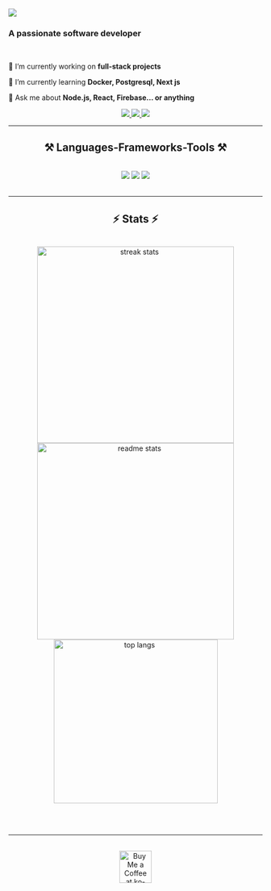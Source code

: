 
<h1 align="">
    <img src="https://readme-typing-svg.herokuapp.com/?font=Righteous&size=35&center=flase&vCenter=true&width=500&height=70&duration=4000&lines=Hi+Everyone!+👋;+I'm+Hardik+Savaliya!;" />
</h1>

<h3 align="">A passionate software developer </h3>

<br/>

<div align="">
 
 🔭 I’m currently working on **full-stack projects**
 
 🌱 I’m currently learning **Docker, Postgresql, Next js**

💬 Ask me about **Node.js, React, Firebase... or anything**

 </div>
 
<div align="center"> 
  <a href="mailto:hardik96500c@gmail.com">
    <img src="https://img.shields.io/badge/Gmail-333333?style=for-the-badge&logo=gmail&logoColor=red" />
  </a>
  <a href="https://www.linkedin.com/in/hardik-savaliya-138694229/" target="_blank">
    <img src="https://img.shields.io/badge/LinkedIn-0077B5?style=for-the-badge&logo=linkedin&logoColor=white" target="_blank" />
  </a>
  <a href="https://portfolio-hardiks-projects-1d1652dd.vercel.app/" target="_blank">
     <img src="https://img.shields.io/badge/Portfolio-FF5722?style=for-the-badge&logo=todoist&logoColor=white" target="_blank" /> <!-- sqlite, safari, google-chrome are other good icon options -->
  </a>
</div>

 <hr/>
 
<h2 align="center">⚒️ Languages-Frameworks-Tools ⚒️</h2>
<br/>
<div align="center">
     <img src="https://skillicons.dev/icons?i=c,cpp,java,python,html,css,javascript,tailwind,git,mui,bootstrap" />
    <img src="https://skillicons.dev/icons?i=react,angular,nodejs,express,mongodb,mysql,firebase,npm,php,postman,docker,tensorflow" />
    <img src="https://skillicons.dev/icons?i=illustrator,photoshop,pycharm,vite,vercel" /><br>
</div>

<br/>


<hr/>

<h2 align="center">⚡ Stats ⚡</h2>
<br>
<div align=center>
  <img width=390 src="https://github-readme-streak-stats-salesp07.vercel.app/?user=hardik-75672&count_private=true&theme=react&border_radius=10" alt="streak stats"/>
  <img width=390 src="https://github-readme-stats-salesp07.vercel.app/api?username=hardik-75672&count_private=true&show_icons=true&theme=react&rank_icon=github&border_radius=10" alt="readme stats" />
  <br/>
  <img width=325 align="center" src="https://github-readme-stats-salesp07.vercel.app/api/top-langs/?username=hardik-75672&hide=HTML&langs_count=8&layout=compact&theme=react&border_radius=10&size_weight=0.5&count_weight=0.5&exclude_repo=github-readme-stats" alt="top langs" />
</div>

<br/><br/>

<hr/>

<br/>

<div align="center">
<a href='https://ko-fi.com/V7V4RAK9C' target='_blank'><img height='64' style='border:0px;height:64px;' src='https://storage.ko-fi.com/cdn/kofi1.png?v=3' border='0' alt='Buy Me a Coffee at ko-fi.com' /></a>
</div>

<br/>
